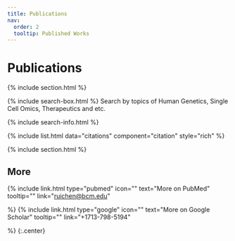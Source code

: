 ```yaml
---
title: Publications
nav:
  order: 2
  tooltip: Published Works
---
```


# <i class="fas fa-microscope"></i>Publications

{% include section.html %}

{% include search-box.html %}
 Search by topics of Human Genetics, Single Cell Omics, Therapeutics and etc.

{% include search-info.html %}

{% include list.html data="citations" component="citation" style="rich" %}

{% include section.html %}
## More
{%
  include link.html
  type="pubmed"
  icon=""
  text="More on PubMed"
  tooltip=""
  link="ruichen@bcm.edu"
  
%}
{%
  include link.html
  type="google"
  icon=""
  text="More on Google Scholar"
  tooltip=""
  link="+1713-798-5194"
  
%}
{:.center}

